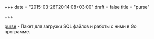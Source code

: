 +++
date = "2015-03-26T20:14:08+03:00"
draft = false
title = "purse"

+++

<p><a href="https://github.com/smotes/purse">purse</a>&nbsp;- Пакет для загрузки SQL файлов и работы с ними в Go программе.</p>

